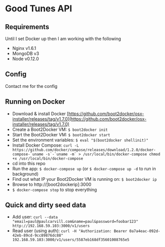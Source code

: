 # Good Tunes API

## Requirements

Until I set Docker up then I am working with the following

* Nginx v1.6.1
* MongoDB v3
* Node v0.12.0

## Config

Contact me for the config

## Running on Docker

* Download & install Docker [https://github.com/boot2docker/osx-installer/releases/tag/v1.7.0](https://github.com/boot2docker/osx-installer/releases/tag/v1.7.0)
* Create a Boot2Docker VM: `$ boot2docker init`
* Start the Boot2Docker VM: `$ boot2docker start`
* Set the environment variables: `$ eval "$(boot2docker shellinit)"`
* Install Docker Compose: ``curl -L https://github.com/docker/compose/releases/download/1.2.0/docker-compose-`uname -s`-`uname -m` > /usr/local/bin/docker-compose
chmod +x /usr/local/bin/docker-compose``
* cd into this repo
* Run the app: `$ docker-compose up` (or `$ docker-compose up -d` to run in background)
* Find out what IP your Boot2Docker VM is running on: `$ boot2docker ip`
* Browse to http://[boot2dockerip]:3000
* `$ docker-compose stop` to stop everything

## Quick and dirty seed data
* Add user: `curl --data "email=paul@paulcarvill.com&name=paul&password=foobar123" http://192.168.59.103:3000/v1/users`
* Read user (using auth): `curl -H "Authorization: Bearer 0a7a4eac-092d-42eb-89cd-9cc89876dc88" 192.168.59.103:3000/v1/users/5587eb168df35601008765e5`
